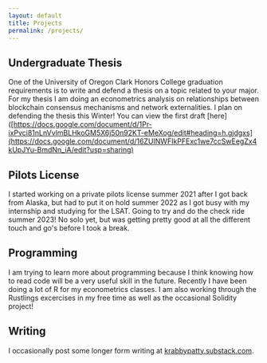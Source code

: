 ```yaml
---
layout: default
title: Projects
permalink: /projects/
---
```


## Undergraduate Thesis
One of the University of Oregon Clark Honors College graduation requirements is to write and defend a thesis on a topic related to your major. For my thesis I am doing an econometrics analysis on relationships between blockchain consensus mechanisms and network externalities. I plan on defending the thesis this Winter! You can view the first draft [here]([https://docs.google.com/document/d/1Pr-ixPvci81nLnVvlmBLHkoGM5X6j50n92KT-eMeXog/edit#heading=h.gjdgxs](https://docs.google.com/document/d/16ZUINWFIkPFExc1we7ccSwEegZx4kUpJYu-BmdNn_iA/edit?usp=sharing)

## Pilots License
I started working on a private pilots license summer 2021 after I got back from Alaska, but had to put it on hold summer 2022 as I got busy with my internship and studying for the LSAT. Going to try and do the check ride summer 2023! No solo yet, but was getting pretty good at all the different touch and go's before I took a break. 

## Programming
I am trying to learn more about programming because I think knowing how to read code will be a very useful skill in the future. Recently I have been doing a lot of R for my econometrics classes. I am also working through the Rustlings excercises in my free time as well as the occasional Solidity project!

## Writing
I occasionally post some longer form writing at [krabbypatty.substack.com](https://krabbypatty.substack.com/). 
